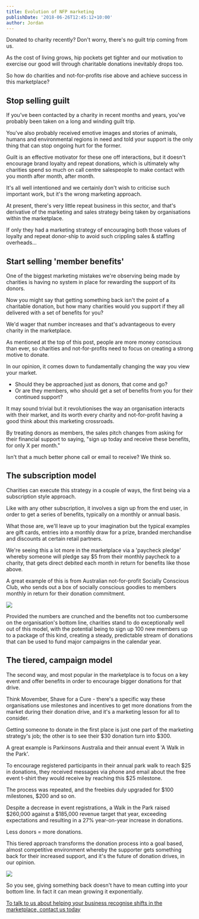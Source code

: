 ```yaml
---
title: Evolution of NFP marketing
publishDate: '2018-06-26T12:45:12+10:00'
author: Jordan
---
```

Donated to charity recently? Don't worry, there's no guilt trip coming from us.

As the cost of living grows, hip pockets get tighter and our motivation to exercise our good will through charitable donations inevitably drops too.

So how do charities and not-for-profits rise above and achieve success in this marketplace?

## Stop selling guilt

If you've been contacted by a charity in recent months and years, you've probably been taken on a long and winding guilt trip.

You've also probably received emotive images and stories of animals, humans and environmental regions in need and told your support is the only thing that can stop ongoing hurt for the former.

Guilt is an effective motivator for these one off interactions, but it doesn't encourage brand loyalty and repeat donations, which is ultimately why charities spend so much on call centre salespeople to make contact with you month after month, after month.

It's all well intentioned and we certainly don't wish to criticise such important work, but it's the wrong marketing approach.

At present, there's very little repeat business in this sector, and that's derivative of the marketing and sales strategy being taken by organisations within the marketplace.

If only they had a marketing strategy of encouraging both those values of loyalty and repeat donor-ship to avoid such crippling sales & staffing overheads...

## Start selling 'member benefits'

One of the biggest marketing mistakes we're observing being made by charities is having no system in place for rewarding the support of its donors.

Now you might say that getting something back isn't the point of a charitable donation, but how many charities would you support if they all delivered with a set of benefits for you?

We'd wager that number increases and that's advantageous to every charity in the marketplace.

As mentioned at the top of this post, people are more money conscious than ever, so charities and not-for-profits need to focus on creating a strong motive to donate.

In our opinion, it comes down to fundamentally changing the way you view your market.

* Should they be approached just as donors, that come and go? 
* Or are they members, who should get a set of benefits from you for their continued support?

It may sound trivial but it revolutionises the way an organisation interacts with their market, and its worth every charity and not-for-profit having a good think about this marketing crossroads.

By treating donors as members, the sales pitch changes from asking for their financial support to saying, "sign up today and receive these benefits, for only X per month."

Isn't that a much better phone call or email to receive? We think so.

## The subscription model

Charities can execute this strategy in a couple of ways, the first being via a subscription style approach.

Like with any other subscription, it involves a sign up from the end user, in order to get a series of benefits, typically on a monthly or annual basis.

What those are, we'll leave up to your imagination but the typical examples are gift cards, entries into a monthly draw for a prize, branded merchandise and discounts at certain retail partners.

We're seeing this a lot more in the marketplace via a 'paycheck pledge' whereby someone will pledge say $5 from their monthly paycheck to a charity, that gets direct debited each month in return for benefits like those above.

A great example of this is from Australian not-for-profit Socially Conscious Club, who sends out a box of socially conscious goodies to members monthly in return for their donation commitment.

![](/img/charity-subscription-2.png)

Provided the numbers are crunched and the benefits not too cumbersome on the organisation's bottom line, charities stand to do exceptionally well out of this model, with the potential being to sign up 100 new members up to a package of this kind, creating a steady, predictable stream of donations that can be used to fund major campaigns in the calendar year.

## The tiered, campaign model

The second way, and most popular in the marketplace is to focus on a key event and offer benefits in order to encourage bigger donations for that drive.

Think Movember, Shave for a Cure - there's a specific way these organisations use milestones and incentives to get more donations from the market during their donation drive, and it's a marketing lesson for all to consider.

Getting someone to donate in the first place is just one part of the marketing strategy's job; the other is to see their $30 donation turn into $300.

A great example is Parkinsons Australia and their annual event 'A Walk in the Park'.

To encourage registered participants in their annual park walk to reach $25 in donations, they received messages via phone and email about the free event t-shirt they would receive by reaching this $25 milestone.

The process was repeated, and the freebies duly upgraded for $100 milestones, $200 and so on.

Despite a decrease in event registrations, a Walk in the Park raised $260,000 against a $185,000 revenue target that year, exceeding expectations and resulting in a 27% year-on-year increase in donations.

Less donors = more donations.

This tiered approach transforms the donation process into a goal based, almost competitive environment whereby the supporter gets something back for their increased support, and it's the future of donation drives, in our opinion. 

![](/img/tiered-charity.jpg)

So you see, giving something back doesn't have to mean cutting into your bottom line. In fact it can mean growing it exponentially.

[To talk to us about helping your business recognise shifts in the marketplace, contact us today](https://marketplacestrategysolutions.com.au/contact/)
